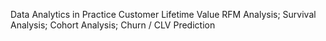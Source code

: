 Data Analytics in Practice
Customer Lifetime Value 
RFM Analysis; Survival Analysis; Cohort Analysis; Churn / CLV Prediction
